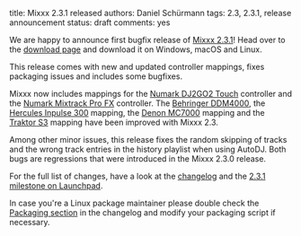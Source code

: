 title: Mixxx 2.3.1 released
authors: Daniel Schürmann
tags: 2.3, 2.3.1, release announcement
status: draft
comments: yes

We are happy to announce first bugfix release of [Mixxx 2.3.1](https://github.com/mixxxdj/mixxx/releases/tag/2.3.1)!
Head over to the [download page]({filename}/pages/download.md#stable) and download it on Windows, macOS and Linux.

This release comes with new and updated controller mappings, fixes packaging issues and includes some bugfixes.

Mixxx now includes mappings for the [Numark DJ2GO2 Touch](https://manual.mixxx.org/2.3/en/hardware/controllers/numark_dj2go2_touch.html) controller and the [Numark Mixtrack Pro FX](https://manual.mixxx.org/2.3/en/hardware/controllers/numark_mixtrack_pro_fx.html) controller. The [Behringer DDM4000](https://manual.mixxx.org/2.3/en/hardware/controllers/behringer_ddm4000.html), the [Hercules Inpulse 300](https://manual.mixxx.org/2.3/en/hardware/controllers/hercules_djcontrol_inpulse_300.html) mapping, the [Denon MC7000](https://manual.mixxx.org/2.3/en/hardware/controllers/denon_mc7000.html) mapping and the [Traktor S3](https://manual.mixxx.org/2.3/en/hardware/controllers/native_instruments_traktor_kontrol_s3.html) mapping have been improved with Mixxx 2.3.

Among other minor issues, this release fixes the random skipping of tracks and the wrong track entries in the history playlist when using AutoDJ.
Both bugs are regressions that were introduced in the Mixxx 2.3.0 release.

For the full list of changes, have a look at the [changelog](https://manual.mixxx.org/2.3/en/chapters/appendix/changelog.html#v2-3-1) and the [2.3.1 milestone on Launchpad](https://launchpad.net/mixxx/+milestone/2.3.1).

In case you're a Linux package maintainer please double check the [Packaging section](https://github.com/mixxxdj/mixxx/blob/2.3.1/CHANGELOG.md#packaging) in the changelog and modify your packaging script if necessary.
